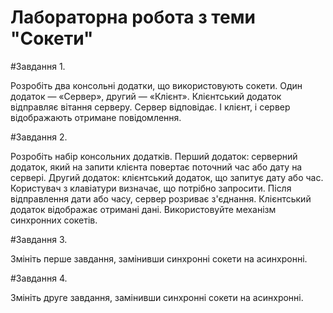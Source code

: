 # Лабораторна робота з теми "Сокети"

#Завдання 1.

Розробіть два консольні додатки, що використовують сокети. 
Один додаток — «Сервер», другий — «Клієнт». Клієнтський 
додаток відправляє вітання серверу. Сервер відповідає. І клієнт, 
і сервер відображають отримане повідомлення. 

#Завдання 2.

Розробіть набір консольних додатків. Перший додаток: 
серверний додаток, який на запити клієнта повертає поточний 
час або дату на сервері. Другий додаток: клієнтський додаток, що 
запитує дату або час. Користувач з клавіатури визначає, що 
потрібно запросити. Після відправлення дати або часу, сервер 
розриває з'єднання. Клієнтський додаток відображає отримані 
дані. 
Використовуйте механізм синхронних сокетів.

#Завдання 3.

Змініть перше завдання, замінивши синхронні сокети на 
асинхронні.

#Завдання 4.

Змініть друге завдання, замінивши синхронні сокети на 
асинхронні.
